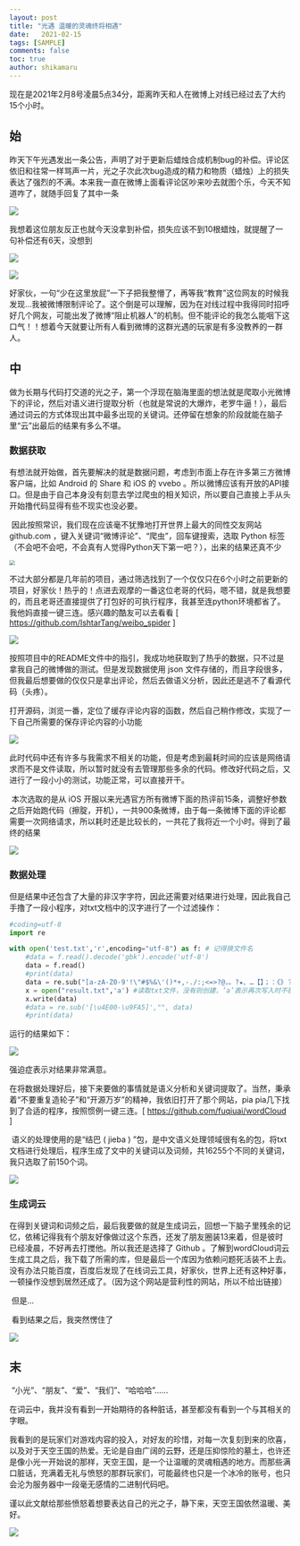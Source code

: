 ```yaml
---
layout: post
title: "光遇 温暖的灵魂终将相遇"
date:   2021-02-15
tags: [SAMPLE]
comments: false
toc: true
author: shikamaru
---
```


​	现在是2021年2月8号凌晨5点34分，距离昨天和人在微博上对线已经过去了大约15个小时。

## 始

​	昨天下午光遇发出一条公告，声明了对于更新后蜡烛合成机制bug的补偿。评论区依旧和往常一样骂声一片，光之子次此次bug造成的精力和物质（蜡烛）上的损失表达了强烈的不满。本来我一直在微博上面看评论区吵来吵去就图个乐，今天不知道咋了，就随手回复了其中一条

![](imgs/Snipaste_2021-02-08_05-42-32.png)

我想着这位朋友反正也就今天没拿到补偿，损失应该不到10根蜡烛，就提醒了一句补偿还有6天，没想到

![](imgs/Snipaste_2021-02-08_05-43-00.png)

![](imgs/Snipaste_2021-02-08_05-43-18.png)

好家伙，一句“少在这里放屁”一下子把我整懵了，再等我“教育”这位网友的时候我发现...我被微博限制评论了。这个倒是可以理解，因为在对线过程中我得同时招呼好几个网友，可能出发了微博“阻止机器人”的机制。但不能评论的我怎么能咽下这口气！！想着今天就要让所有人看到微博的这群光遇的玩家是有多没教养的一群人。

## 中

​	做为长期与代码打交道的光之子，第一个浮现在脑海里面的想法就是爬取小光微博下的评论，然后对语义进行提取分析（也就是常说的大爆炸，老罗牛逼！），最后通过词云的方式体现出其中最多出现的关键词。还停留在想象的阶段就能在脑子里“云”出最后的结果有多么不堪。

### 数据获取

​	有想法就开始做，首先要解决的就是数据问题，考虑到市面上存在许多第三方微博客户端，比如 Android 的 Share 和 iOS 的 vvebo 。所以微博应该有开放的API接口。但是由于自己本身没有刻意去学过爬虫的相关知识，所以要自己直接上手从头开始撸代码显得有些不现实也没必要。

​	因此按照常识，我们现在应该毫不犹豫地打开世界上最大的同性交友网站 github.com ，键入关键词“微博评论”、“爬虫”，回车键搜索，选取 Python 标签（不会吧不会吧，不会真有人觉得Python天下第一吧？），出来的结果还真不少

<img src="imgs/Snipaste_2021-02-08_06-01-46.png" style="zoom:60%;" />

不过大部分都是几年前的项目，通过筛选找到了一个仅仅只在6个小时之前更新的项目，好家伙！热乎的！点进去观摩的一番这位老哥的代码，嗯不错，就是我想要的，而且老哥还直接提供了打包好的可执行程序，我甚至连python环境都省了。我他妈直接一键三连。感兴趣的酷友可以去看看 [ https://github.com/IshtarTang/weibo_spider ]

![](imgs/Snipaste_2021-02-08_06-05-35.png)

按照项目中的README文件中的指引，我成功地获取到了热乎的数据，只不过是拿我自己的微博做的测试。但是发现数据使用 json 文件存储的，而且字段很多，但我最后想要做的仅仅只是拿出评论，然后去做语义分析，因此还是逃不了看源代码（头疼）。

​	打开源码，浏览一番，定位了缓存评论内容的函数，然后自己稍作修改，实现了一下自己所需要的保存评论内容的小功能

![](imgs/Snipaste_2021-02-08_06-12-02.png)

此时代码中还有许多与我需求不相关的功能，但是考虑到最耗时间的应该是网络请求而不是文件读取，所以暂时就没有去管理那些多余的代码。修改好代码之后，又进行了一段小小的测试，功能正常，可以直接开干。

​	本次选取的是从 iOS 开服以来光遇官方所有微博下面的热评前15条，调整好参数之后开始跑代码（擦腚，开机），一共900条微博，由于每一条微博下面的评论都需要一次网络请求，所以耗时还是比较长的，一共花了我将近一个小时。得到了最终的结果

![](imgs/Snipaste_2021-02-08_06-18-53.png)

### 数据处理

​	但是结果中还包含了大量的非汉字字符，因此还需要对结果进行处理，因此我自己手撸了一段小程序，对txt文档中的汉字进行了一个过滤操作：

```python
#coding=utf-8
import re

with open('test.txt','r',encoding="utf-8") as f: # 记得换文件名
    #data = f.read().decode('gbk').encode('utf-8')
    data = f.read()
    #print(data)
    data = re.sub("[a-zA-Z0-9'!\"#$%&\'()*+,-./:;<=>?@，。?★、…【】；：《》？“”‘'！[\\]^_`{|}~\s]+", "", data)
    x = open("result.txt",'a') #读取txt文件，没有则创建，‘a’表示再次写入时不覆盖之前的内容
    x.write(data)
    #data = re.sub('[\u4E00-\u9FA5]',"", data)
    #print(data)
```

运行的结果如下：

![](imgs/Snipaste_2021-02-08_06-22-22.png)

强迫症表示对结果非常满意。

​	在将数据处理好后，接下来要做的事情就是语义分析和关键词提取了。当然，秉承着“不要重复造轮子”和“开源万岁”的精神，我依旧打开了那个网站，pia pia几下找到了合适的程序，按照惯例一键三连。[ https://github.com/fuqiuai/wordCloud ]

​	语义的处理使用的是“结巴 ( jieba ) ”包，是中文语义处理领域很有名的包，将txt文档进行处理后，程序生成了文中的关键词以及词频，共16255个不同的关键词，我只选取了前150个词。

![](imgs/Snipaste_2021-02-08_06-28-30.png)

### 生成词云

​	在得到关键词和词频之后，最后我要做的就是生成词云，回想一下脑子里残余的记忆，依稀记得我有个朋友好像做过这个东西，还发了朋友圈装13来着，但是彼时已经凌晨，不好再去打搅他。所以我还是选择了 Github 。了解到wordCloud词云生成工具之后，我下载了所需的库，但是最后一个库因为依赖问题死活装不上去。没有办法只能百度，百度后发现了在线词云工具，好家伙，世界上还有这种好事，一顿操作没想到居然还成了。（因为这个网站是营利性的网站，所以不给出链接）

​	但是...

​	看到结果之后，我突然愣住了

![](imgs/wordCloud.png)

## 末

​	“小光”、“朋友”、“爱”、“我们”、“哈哈哈”......

​	在词云中，我并没有看到一开始期待的各种脏话，甚至都没有看到一个与其相关的字眼。

​	我看到的是玩家们对游戏内容的投入，对好友的珍惜，对每一次复刻到来的欣喜，以及对于天空王国的热爱。无论是自由广阔的云野，还是压抑惊险的墓土，也许还是像小光一开始说的那样，天空王国，是一个让温暖的灵魂相遇的地方。而那些满口脏话，充满着无礼与愤怒的那群玩家们，可能最终也只是一个冰冷的账号，也只会沦为服务器中一段毫无感情的二进制代码吧。

​	谨以此文献给那些愤怒着想要表达自己的光之子，静下来，天空王国依然温暖、美好。

![](imgs/IMG_0075.JPG)

